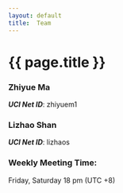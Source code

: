 ```yaml
---
layout: default
title:  Team
---
```


# {{ page.title }}

### Zhiyue Ma
***UCI Net ID***: zhiyuem1

### Lizhao Shan
***UCI Net ID***: lizhaos

### Weekly Meeting Time:
Friday, Saturday 18 pm (UTC +8)
